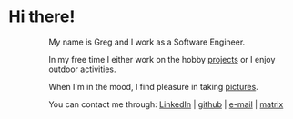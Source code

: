 # Hi there!

<script data-goatcounter="https://krason-dev.goatcounter.com/count" async src="//gc.zgo.at/count.js"></script>

<img src="/assets/myface.jpeg" style="border-radius: 50%; width: 10%; height: auto; float: left; margin-right: 20px; margin-bottom: 100px;">

My name is Greg and I work as a Software Engineer.

In my free time I either work on the hobby [projects](software.md) or I enjoy outdoor activities.

When I'm in the mood, I find pleasure in taking [pictures](photography.md).

You can contact me through: [LinkedIn](https://linkedin.com/in/grzegorzkrason) | [github](https://github.com/gergelyk) | [e-mail](mailto:grzegorz.krason@gmail.com) | [matrix](https://matrix.to/#/@gergelyk:matrix.org)

